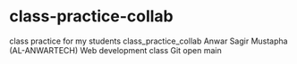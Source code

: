 # class-practice-collab
class practice for my students
class_practice_collab
Anwar Sagir Mustapha (AL-ANWARTECH)
Web development class
Git open
main

